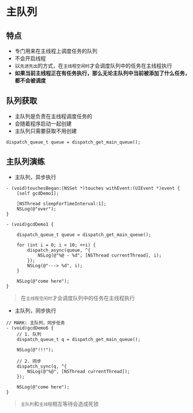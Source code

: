 # 主队列

## 特点

* 专门用来在主线程上调度任务的队列
* 不会开启线程
* 以`先进先出`的方式，在`主线程空闲时`才会调度队列中的任务在主线程执行
* **如果当前主线程正在有任务执行，那么无论主队列中当前被添加了什么任务，都不会被调度**

## 队列获取

* 主队列是负责在主线程调度任务的
* 会随着程序启动一起创建
* 主队列只需要获取不用创建

```objc
dispatch_queue_t queue = dispatch_get_main_queue();
```

## 主队列演练

* 主队列，异步执行

```objc
- (void)touchesBegan:(NSSet *)touches withEvent:(UIEvent *)event {
    [self gcdDemo1];

    [NSThread sleepForTimeInterval:1];
    NSLog(@"over");
}

- (void)gcdDemo1 {

    dispatch_queue_t queue = dispatch_get_main_queue();

    for (int i = 0; i < 10; ++i) {
        dispatch_async(queue, ^{
            NSLog(@"%@ - %d", [NSThread currentThread], i);
        });
        NSLog(@"---> %d", i);
    }

    NSLog(@"come here");
}
```

> 在`主线程空闲时`才会调度队列中的任务在主线程执行

* 主队列，同步执行

```objc
// MARK: 主队列，同步任务
- (void)gcdDemo6 {
    // 1. 队列
    dispatch_queue_t q = dispatch_get_main_queue();

    NSLog(@"!!!");

    // 2. 同步
    dispatch_sync(q, ^{
        NSLog(@"%@", [NSThread currentThread]);
    });

    NSLog(@"come here");
}
```

> `主队列`和`主线程`相互等待会造成死锁


